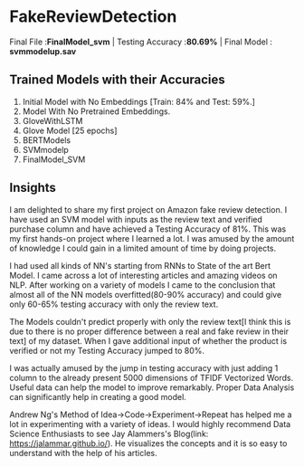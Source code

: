 # FakeReviewDetection
 Final File :**FinalModel_svm** |
Testing Accuracy :**80.69%**    |
 Final Model : **svmmodelup.sav**

## Trained Models with their Accuracies
1. Initial Model with No Embeddings [Train: 84% and Test: 59%.]
2. Model With No Pretrained Embeddings.
3. GloveWithLSTM
4. Glove Model [25 epochs]
5. BERTModels
6. SVMmodelp
7. FinalModel_SVM


## Insights

I am delighted to share my first project on Amazon fake review detection. I have used an SVM model with inputs as the review text and verified purchase column and have achieved a Testing Accuracy of 81%. This was my first hands-on project where I learned a lot. I was amused by the amount of knowledge I could gain in a limited amount of time by doing projects.

I had used all kinds of NN's starting from RNNs to State of the art Bert Model. I came across a lot of interesting articles and amazing videos on NLP. After working on a variety of models  I came to the conclusion that almost all of the NN models overfitted(80-90% accuracy) and could give only 60-65% testing accuracy with only the review text. 

The Models couldn't predict properly with only the review text[I think this is due to there is no proper difference between a real and fake review in their text] of my dataset. When I gave additional input of whether the product is verified or not my Testing Accuracy jumped to 80%.

I was actually amused by the jump in testing accuracy with just adding 1 column to the already present 5000 dimensions of TFIDF Vectorized Words. Useful data can help the model to improve remarkably. Proper Data Analysis can significantly help in creating a good model.

Andrew Ng's Method of  Idea->Code->Experiment->Repeat has helped me a lot in experimenting with a variety of ideas.
I would highly recommend Data Science Enthusiasts to see Jay Alammers's Blog(link: https://jalammar.github.io/). He visualizes the concepts and it is so easy to understand with the help of his articles.




